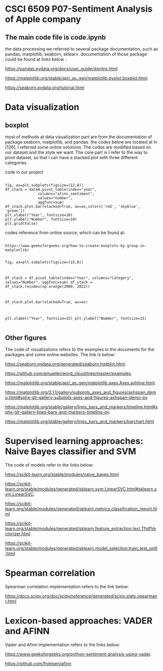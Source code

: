 # CSCI 6509 P07-Sentiment Analysis of Apple company

## The main code file is code.ipynb
<p> the data processing we referred to several package documentation, such as pandas, matplotlib, seaborn, sklearn.
     documentation of those package could be found at links below : </p>

<https://pandas.pydata.org/docs/user_guide/dsintro.html>. 

<https://matplotlib.org/stable/api/_as_gen/matplotlib.pyplot.boxplot.html>. 

<https://seaborn.pydata.org/tutorial.html>

# Data visualization 
## boxplot
<p> most of methods at data visualization part are from the documentation of package seaborn, matplotlib, and pandas. the codes below are located at In [126], I referred some online solutions. The codes are modified based on our dataset and the style we want. The core part is I refer to the way to pivot dataset, so that I can have a stacked plot with three different categories. </p>
<p>code in our project</p>
<pre><code>
fig, ax=plt.subplots(figsize=(12,8))
df_stack = data4.pivot_table(index="year",
               columns="afinn_sentiment", 
               values="number",
               aggfunc=sum)
df_stack.plot.bar(stacked=True, ax=ax,color=['red', 'skyblue', 'green'])
plt.xlabel("Year", fontsize=10)
plt.ylabel("Number", fontsize=10)
plt.grid(False)
</code></pre>

<p>codes reference from online source, which can be found at:</p> 
<pre><code>
https://www.geeksforgeeks.org/how-to-create-boxplots-by-group-in-matplotlib/

fig, ax=plt.subplots(figsize=(15,8))

df_stack = df.pivot_table(index="Year",
               columns="Category", 
               values="Number",
               aggfunc=sum)
df_stack = df_stack.reindex(np.arange(2000, 2022))

df_stack.plot.bar(stacked=True, ax=ax)

plt.xlabel("Year", fontsize=15)
plt.ylabel("Number", fontsize=15)
</code></pre>

## Other figures
<p> The code of visualizations refers to the examples in the documents for the packages and some online websites. The link is below: </p>

<https://seaborn.pydata.org/generated/seaborn.histplot.html>. 

<https://github.com/amueller/word_cloud/tree/master/examples>.   

<https://matplotlib.org/stable/api/_as_gen/matplotlib.axes.Axes.axhline.html>.   

<https://matplotlib.org/3.1.1/gallery/subplots_axes_and_figures/axhspan_demo.html#sphx-glr-gallery-subplots-axes-and-figures-axhspan-demo-py>.    

<https://matplotlib.org/stable/gallery/lines_bars_and_markers/timeline.html#sphx-glr-gallery-lines-bars-and-markers-timeline-py>.   

<https://matplotlib.org/stable/gallery/lines_bars_and_markers/barchart.html>

# Supervised learning approaches: Naive Bayes classifier and SVM
<p> The code of models refer to the links below: </p>

<https://scikit-learn.org/stable/modules/naive_bayes.html>    

<https://scikit-learn.org/stable/modules/generated/sklearn.svm.LinearSVC.html#sklearn.svm.LinearSVC>.      

<https://scikit-learn.org/stable/modules/generated/sklearn.metrics.classification_report.html>       

<https://scikit-learn.org/stable/modules/generated/sklearn.feature_extraction.text.TfidfVectorizer.html>       

<https://scikit-learn.org/stable/modules/generated/sklearn.model_selection.train_test_split.html>         

# Spearman correlation
<p> Spearman correlation implementation refers to the link below: </p>

<https://docs.scipy.org/doc/scipy/reference/generated/scipy.stats.spearmanr.html>

# Lexicon-based approaches: VADER and AFINN
<p> Vader and Afinn implementation refers to the links below: </p>

<https://www.geeksforgeeks.org/python-sentiment-analysis-using-vader>.  

<https://github.com/fnielsen/afinn>




